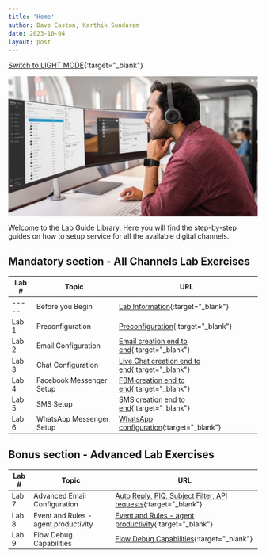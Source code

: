 ```yaml
---
title: 'Home'
author: Dave Easton, Karthik Sundaram
date: 2023-10-04
layout: post
---
```


[Switch to LIGHT MODE](https://webexone.github.io/digital/){:target="\_blank"}

<img align="middle" src="/assets/images/Admin.jpeg" width="1000" />

Welcome to the Lab Guide Library. Here you will find the step-by-step guides on how to setup service for all the available digital channels.

## Mandatory section - All Channels Lab Exercises

| Lab # | Topic                    | URL                                                              |
| ----- | ------------------------ | ---------------------------------------------------------------- |
| ----- | Before you Begin         | [Lab Information](Lab_Info.md){:target="\_blank"}                |
| Lab 1 | Preconfiguration         | [Preconfiguration](Lab1_Preconfiguration.md){:target="\_blank"}  |
| Lab 2 | Email Configuration      | [Email creation end to end](Lab2_Email.md){:target="\_blank"}    |
| Lab 3 | Chat Configuration       | [Live Chat creation end to end](Lab3_Chat.md){:target="\_blank"} |
| Lab 4 | Facebook Messenger Setup | [FBM creation end to end](Lab4_FBM.md){:target="\_blank"}        |
| Lab 5 | SMS Setup                | [SMS creation end to end](Lab5_SMS.md){:target="\_blank"}        |
| Lab 6 | WhatsApp Messenger Setup | [WhatsApp configuration](Lab6_Whatsapp.md){:target="\_blank"}    |

## Bonus section - Advanced Lab Exercises

| Lab # | Topic                                | URL                                                                                        |
| ----- | ------------------------------------ | ------------------------------------------------------------------------------------------ |
| Lab 7 | Advanced Email Configuration         | [Auto Reply, PIQ, Subject Filter, API requests](Lab7_Email_Advanced.md){:target="\_blank"} |
| Lab 8 | Event and Rules - agent productivity | [Event and Rules - agent productivity](Lab8_AgentProductivity.md){:target="\_blank"}       |
| Lab 9 | Flow Debug Capabilities              | [Flow Debug Capabilities](Lab9_Troubleshooting.md){:target="\_blank"}                      |
